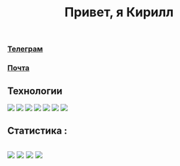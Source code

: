 <header>
<h1>Привет, я Кирилл</h1>
</header>
<nav>
<h3><a href="https://t.me/nkirill_tg">Телеграм</a></h3>
<h3><a href="mailto:nikitinn.kir@gmail.com">Почта</a></h3>
<ul>
</nav>
<main>
<h2>Технологии</h2>
<p>
<img src="https://skillicons.dev/icons?i=python">
<img src="https://skillicons.dev/icons?i=django">
<img src="https://skillicons.dev/icons?i=postgres">
<img src="https://skillicons.dev/icons?i=sqlite">
<img src="https://skillicons.dev/icons?i=html">
<img src="https://skillicons.dev/icons?i=css">
<img src="https://skillicons.dev/icons?i=bootstrap">
</p>
<!--   <img src="https://skillicons.dev/icons?i=mysql"> -->
<!--   <img src="https://skillicons.dev/icons?i=flask"> -->
<!--   <img src="https://skillicons.dev/icons?i=fastapi"> -->
<!--   <img src="https://skillicons.dev/icons?i=docker"> -->
<!--   <img src="https://skillicons.dev/icons?i=js"> -->
</main>

<footer>
<!--  <h1>⚙️ Backend разработчик<h1> -->
<!-- <h2>Статистика :<h2>
<img src="https://github-profile-summary-cards.vercel.app/api/cards/profile-details?username=KrakenN7&theme=dark">
<img src="https://github-profile-summary-cards.vercel.app/api/cards/most-commit-language?username=KrakenN7&theme=dark">
<img src="https://github-profile-summary-cards.vercel.app/api/cards/repos-per-language?username=KrakenN7&theme=dark">
<img src="https://github-profile-summary-cards.vercel.app/api/cards/stats?username=KrakenN77&theme=dark"> -->
</footer>

<h2>Статистика :<h2>
<img src="https://github-profile-summary-cards.vercel.app/api/cards/profile-details?username=KrakenN7&theme=dark">
<img src="https://github-profile-summary-cards.vercel.app/api/cards/most-commit-language?username=KrakenN7&theme=dark">
<img src="https://github-profile-summary-cards.vercel.app/api/cards/repos-per-language?username=KrakenN7&theme=dark">
<img src="https://github-profile-summary-cards.vercel.app/api/cards/stats?username=KrakenN7&theme=dark">
